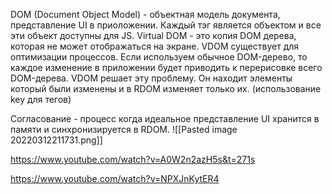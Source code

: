 DOM (Document Object Model) -  объектная модель документа, представление UI в приоложении. 
Каждый тэг является объектом и все эти объект доступны для JS.
Virtual DOM - это копия DOM дерева, которая не может отображаться на экране. VDOM существует для оптимизации процессов. 
Если используем обычное DOM-дерево, то каждое изменение в приложении будет приводить к перерисовке всего DOM-дерева. 
VDOM решает эту проблему. Он находит элементы который были изменены и в RDOM изменяет только их. (использование key для тегов)


Согласование - процесс когда идеальное представление UI хранится в памяти и синхронизируется в RDOM.
![[Pasted image 20220312211731.png]]

https://www.youtube.com/watch?v=A0W2n2azH5s&t=271s

https://www.youtube.com/watch?v=NPXJnKytER4